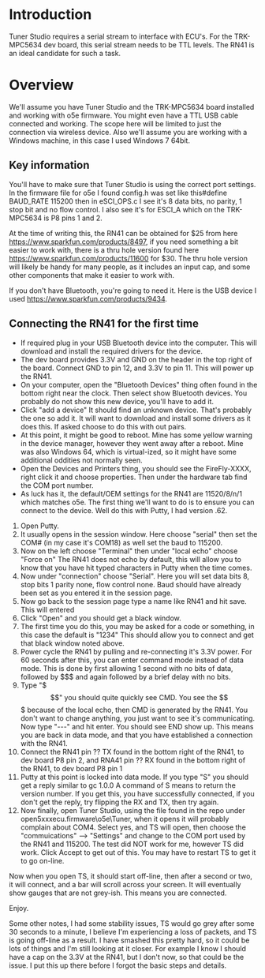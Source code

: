# Introduction #

Tuner Studio requires a serial stream to interface with ECU's. For the TRK-MPC5634 dev board, this serial stream needs to be TTL levels. The RN41 is an ideal candidate for such a task.


# Overview #
We'll assume you have Tuner Studio and the TRK-MPC5634 board installed and working with o5e firmware. You might even have a TTL USB cable connected and working. The scope here will be limited to just the connection via wireless device. Also we'll assume you are working with a Windows machine, in this case I used Windows 7 64bit.

## Key information ##
You'll have to make sure that Tuner Studio is using the correct port settings. In the firmware file for o5e I found config.h was set like this#define BAUD\_RATE 115200 then in eSCI\_OPS.c I see it's 8 data bits, no parity, 1 stop bit and no flow control. I also see it's for ESCI\_A which on the TRK-MPC5634 is P8 pins 1 and 2.

At the time of writing this, the RN41 can be obtained for $25 from here https://www.sparkfun.com/products/8497, if you need something a bit easier to work with, there is a thru hole version found here https://www.sparkfun.com/products/11600 for $30. The thru hole version will likely be handy for many people, as it includes an input cap, and some other components that make it easier to work with.

If you don't have Bluetooth, you're going to need it. Here is the USB device I used https://www.sparkfun.com/products/9434.

## Connecting the RN41 for the first time ##
  * If required plug in your USB Bluetooth device into the computer. This will download and install the required drivers for the device.
  * The dev board provides 3.3V and GND on the header in the top right of the board. Connect GND to pin 12, and 3.3V to pin 11. This will power up the RN41.
  * On your computer, open the "Bluetooth Devices" thing often found in the bottom right near the clock. Then select show Bluetooth devices. You probably do not show this new device, you'll have to add it.
  * Click "add a device" It should find an unknown device. That's probably the one so add it. It will want to download and install some drivers as it does this. If asked choose to do this with out pairs.
  * At this point, it might be good to reboot. Mine has some yellow warning in the device manager, however they went away after a reboot. Mine was also Windows 64, which is virtual-ized, so it might have some additional oddities not normally seen.
  * Open the Devices and Printers thing, you should see the FireFly-XXXX, right click it and choose properties. Then under the hardware tab find the COM port number.
  * As luck has it, the default/OEM settings for the RN41 are 11520/8/n/1 which matches o5e. The first thing we'll want to do is to ensure you can connect to the device. Well do this with Putty, I had version .62.
  1. Open Putty.
  1. It usually opens in the session window. Here choose "serial" then set the COM# (in my case it's COM18) as well set the baud to 115200.
  1. Now on the left choose "Terminal" then under "local echo" choose "Force on" The RN41 does not echo by default, this will allow you to know that you have hit typed characters in Putty when the time comes.
  1. Now under "connection" choose "Serial". Here you will set data bits 8, stop bits 1 parity none, flow control none. Baud should have already been set as you entered it in the session page.
  1. Now go back to the session page type a name like RN41 and hit save. This will entered
  1. Click "Open" and you should get a black window.
  1. The first time you do this, you may be asked for a code or something, in this case the default is "1234" This should allow you to connect and get that black window noted above.
  1. Power cycle the RN41 by pulling and re-connecting it's 3.3V power. For 60 seconds after this, you can enter command mode instead of data mode. This is done by first allowing 1 second with no bits of data, followed by $$$ and again followed by a brief delay with no bits.
  1. Type "$$$" you should quite quickly see CMD. You see the $$$ because of the local echo, then CMD is generated by the RN41. You don't want to change anything, you just want to see it's communicating. Now type "---" and hit enter. You should see END show up. This means you are back in data mode, and that you have established a connection with the RN41.
  1. Connect the RN41 pin ?? TX found in the bottom right of the RN41, to dev board P8 pin 2, and RNA41 pin ?? RX found in the bottom right of the RN41, to dev board P8 pin 1
  1. Putty at this point is locked into data mode. If you type "S" you should get a reply similar to gc 1.0.0 A command of S means to return the version number. If you get this, you have successfully connected, if you don't get the reply, try flipping the RX and TX, then try again.
  1. Now finally, open Tuner Studio, using the file found in the repo under open5xxxecu.firmware\o5e\Tuner, when it opens it will probably complain about COM4. Select yes, and TS will open, then choose the "commuications" --> "Settings" and change to the COM port used by the RN41 and 115200. The test did NOT work for me, however TS did work. Click Accept to get out of this. You may have to restart TS to get it to go on-line.

Now when you open TS, it should start off-line, then after a second or two, it will connect, and a bar will scroll across your screen. It will eventually show gauges that are not grey-ish. This means you are connected.

Enjoy.

Some other notes, I had some stability issues, TS would go grey after some 30 seconds to a minute, I believe I'm experiencing a loss of packets, and TS is going off-line as a result. I have smashed this pretty hard, so it could be lots of things and I'm still looking at it closer. For example I know I should have a cap on the 3.3V at the RN41, but I don't now, so that could be the issue. I put this up there before I forgot the basic steps and details.